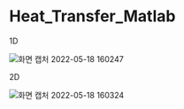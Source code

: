 # Heat_Transfer_Matlab

1D

![화면 캡처 2022-05-18 160247](https://user-images.githubusercontent.com/88171531/168977890-7817af49-f815-4af9-9468-34067ead4761.png)

2D 

![화면 캡처 2022-05-18 160324](https://user-images.githubusercontent.com/88171531/168977909-e9852a11-62b9-40ee-be2f-0054f511a243.png)
